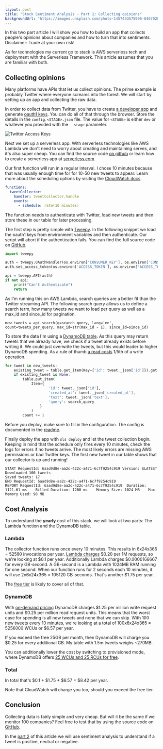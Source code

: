 ```yaml
---
layout: post
title: "Stock Sentiment Analysis - Part 1: Collecting opinions"
backgroundUrl: "https://images.unsplash.com/photo-1457433575995-8407028a9970?ixlib=rb-1.2.1&ixid=eyJhcHBfaWQiOjEyMDd9&auto=format&fit=crop&q=80"
---
```


In this two part article I will show you how to build an app that collects people's opinions about companies and how to turn that into sentiments. Disclaimer: Trade at your own risk!

As for technologies my current go to stack is AWS serverless tech and deployment with the Serverless Framework. This article assumes that you are familiar with both.

## Collecting opinions

Many platforms have APIs that let us collect opinions. The prime example is probably Twitter where everyone screams into the forest. We will start by setting up an app and collecting the raw data.

In order to collect data from Twitter, you have to create [a developer app](https://developer.twitter.com/apps) and generate [oauth1 keys](https://developer.twitter.com/en/docs/basics/authentication/oauth-1-0a). You can do all of that through the browser. Store the details in the `config.<STAGE>.json` file. The value for `<STAGE>` is either `dev` or whatever you provided with the `--stage` parameter.

![Twitter Access Keys](https://dev-to-uploads.s3.amazonaws.com/i/ekekl9klmpkiqt4ibcgh.png)

Next we set up a serverless app. With serverless technologies like AWS Lambda we don't need to worry about creating and maintaining serves, and it's also super cheap. You can find the source code [on github](https://github.com/bahrmichael/twitter-sentiment-analyzer) or learn how to create a serverless app at [serverless.com](https://serverless.com).

Our first function will run in a regular interval. I chose 10 minutes because that was usually enough time for for 10-50 new tweets to appear. Learn more about the scheduling options by visiting the [CloudWatch docs](https://docs.aws.amazon.com/AmazonCloudWatch/latest/events/ScheduledEvents.html).

```yaml
functions:
  tweetCollector:
    handler: tweetCollector.handle
    events:
      - schedule: rate(10 minutes)
```

The function needs to authenticate with Twitter, load new tweets and then store these in our table for later processing.

The first step is pretty simple with [Tweepy](https://tweepy.org). In the following snippet we load the oauth1 keys from environment variables and then authenticate. Our script will abort if the authentication fails. You can find the full source code on [GitHub](https://github.com/bahrmichael/twitter-sentiment-analyzer).

```python
import tweepy

auth = tweepy.OAuthHandler(os.environ['CONSUMER_KEY'], os.environ['CONSUMER_SECRET'])
auth.set_access_token(os.environ['ACCESS_TOKEN'], os.environ['ACCESS_TOKEN_SECRET'])

api = tweepy.API(auth)
if not api:
    print("Can't Authenticate")
    return
```

As I'm running this on AWS Lambda, search queries are a better fit than the Twitter streaming API. The following search query allows us to define a search term, how many tweets we want to load per query as well as a max_id and since_id for pagination.

```
new_tweets = api.search(q=search_query, lang='en', count=tweets_per_query, max_id=str(max_id - 1), since_id=since_id)
```

To store the data I'm using a [DynamoDB table](https://docs.aws.amazon.com/amazondynamodb/latest/developerguide/SampleData.CreateTables.html). As this query may return tweets that we already have, we check if a tweet already exists before writing it. We could just overwrite the tweets, but this would leader to higher DynamoDB spending. As a rule of thumb [a read costs](https://aws.amazon.com/dynamodb/pricing/on-demand/) 1/5th of a write operation.

```python
for tweet in new_tweets:
    existing_tweet = table.get_item(Key={'id': tweet._json['id']}).get('Item', None)
    if existing_tweet is None:
        table.put_item(
            Item={
                    'id': tweet._json['id'],
                    'created_at': tweet._json['created_at'],
                    'text': tweet._json['text'],
                    'query': search_query
                }
            )
        count += 1
```

Before you deploy, make sure to fill in the configuration. The config is documented in the [readme](https://github.com/bahrmichael/twitter-sentiment-analyzer).

Finally deploy the app with `sls deploy` and let the tweet collection begin. Keeping in mind that the schedule only fires every 10 minutes, check the logs for errors if no tweets arrive. The most likely errors are missing AWS permissions or bad Twitter keys. The first new tweet in our table shows that our collector is up and running!

```
START RequestId: 6aad9d8e-aa2c-422c-a471-6c7f9254c919 Version: $LATEST
Downloaded 100 tweets
Saved tweets: 17
END RequestId: 6aad9d8e-aa2c-422c-a471-6c7f9254c919
REPORT RequestId: 6aad9d8e-aa2c-422c-a471-6c7f9254c919	Duration: 1121.61 ms	Billed Duration: 1200 ms	Memory Size: 1024 MB	Max Memory Used: 98 MB
```

## Cost Analysis

To understand the **yearly** cost of this stack, we will look at two parts: The Lambda function and the DynamoDB table.

### Lambda

The collector function runs once every 10 minutes. This results in 6x24x365 = 52560 invocations per year. [Lambda charges](https://aws.amazon.com/lambda/pricing/) $0.20 per 1M requests, so we're looking at $0.1 per year. Additionally Lambda charges $0.0000166667 for every GB-second. A GB-second is a Lambda with 1024MB RAM running for one second. When our function runs for 2 seconds each 10 minutes, it will use 2x6x24x365 = 105120 GB-seconds. That's another $1.75 per year.

The [free tier](https://aws.amazon.com/free/) is likely to cover all of that.

### DynamoDB

With [on-demand pricing](https://aws.amazon.com/dynamodb/pricing/on-demand/) DynamoDB charges $1.25 per million write request units and $0.25 per million read request units. This means that the worst case for spending is all new tweets and none that we can skip. With 100 new tweets every 10 minutes, we're looking at a total of 100x6x24x365 = 5256000 WCUs or $6.57 per year.

If you exceed the free 25GB per month, then DynamoDB will charge you $0.25 for every additional GB. My table with 1.5m tweets weighs ~270MB.

You can additionally lower the cost by switching to provisioned mode, where DynamoDB offers [25 WCUs and 25 RCUs for free](https://aws.amazon.com/dynamodb/pricing/provisioned/).

### Total

In total that's $0.1 + $1.75 + $6.57 = $8.42 per year.

Note that CloudWatch will charge you too, should you exceed the free tier.

## Conclusion

Collecting data is fairly simple and very cheap. But will it be the same if we monitor 100 companies? Feel free to test that by using the source code on [GitHub](https://github.com/bahrmichael/twitter-sentiment-analyzer).

In the [part 2](https://bahr.dev/2020/03/27/sentiment-part-2/) of this article we will use sentiment analysis to understand if a tweet is positive, neutral or negative.

